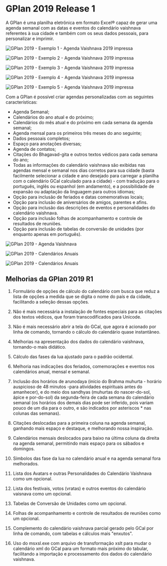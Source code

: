 # GPlan 2019 Release 1

A GPlan é uma planilha eletrônica em formato Excel® capaz de gerar uma agenda semanal com as datas e eventos do calendário vaishnava referentes à sua cidade e também com os seus dados pessoais, para personalizar e imprimir.

![GPlan 2019 - Exemplo 1 - Agenda Vaishnava 2019 impressa](https://raw.githubusercontent.com/gopaladasa/GPlan/master/GPlan2019R1/images/gplan2019-005.jpg)

![GPlan 2019 - Exemplo 2 - Agenda Vaishnava 2019 impressa](https://raw.githubusercontent.com/gopaladasa/GPlan/master/GPlan2019R1/images/gplan2019-006.jpg)

![GPlan 2019 - Exemplo 3 - Agenda Vaishnava 2019 impressa](https://raw.githubusercontent.com/gopaladasa/GPlan/master/GPlan2019R1/images/gplan2019-009.jpg)

![GPlan 2019 - Exemplo 4 - Agenda Vaishnava 2019 impressa](https://raw.githubusercontent.com/gopaladasa/GPlan/master/GPlan2019R1/images/gplan2019-011.jpg)

![GPlan 2019 - Exemplo 5 - Agenda Vaishnava 2019 impressa](https://raw.githubusercontent.com/gopaladasa/GPlan/master/GPlan2019R1/images/gplan2019-012.jpg)

Com a GPlan é possível criar agendas personalizadas com as seguintes características:
* Agenda Semanal;
* Calendários do ano atual e do próximo;
* Calendários do mês atual e do próximo em cada semana da agenda semanal;
* Agenda mensal para os primeiros três meses do ano seguinte;
* Dados pessoais completos;
* Espaço para anotações diversas;
* Agenda de contatos;
* Citações do Bhagavad-gita e outros textos védicos para cada semana do ano;
* Todas as informações do calendário vaishnava são exibidas nas agendas mensal e semanal nos dias corretos para sua cidade (basta facilmente selecionar a cidade e ano desejado para carregar a planilha com o calendário GCal calculado para a cidade) - com tradução para o português, inglês ou espanhol (em andamento), e a possibilidade de expansão ou adaptação da linguagem para outros idiomas;
* Opção para inclusão de feriados e datas comemorativas locais;
* Opção para inclusão de aniversários de amigos, parentes e afins.
* Opção para inclusão das descrições de eventos e personalidades do calendário vaishnava.
* Opção para inclusão folhas de acompanhamento e controle de resultados de reuniões.
* Opção para inclusão de tabelas de conversão de unidades (por enquanto apenas em português).

![GPlan 2019 - Agenda Vaishnava](https://raw.githubusercontent.com/gopaladasa/GPlan/master/GPlan2019R1/images/gplan2019-001.png)

![GPlan 2019 - Calendários Anuais](https://raw.githubusercontent.com/gopaladasa/GPlan/master/GPlan2019R1/images/gplan2019-004.png)

![GPlan 2019 - Calendários Anuais](https://raw.githubusercontent.com/gopaladasa/GPlan/master/GPlan2019R1/images/gplan2019-002.png)

## Melhorias da GPlan 2019 R1

1. Formulário de opções de cálculo do calendário com busca que reduz a lista de opções a medida que se digita o nome do país e da cidade, facilitando a seleção dessas opções.

2. Não é mais necessária a instalação de fontes especiais para as citações dos textos védicos, que foram transcodificados para Unicode.

3. Não é mais necessário abrir a tela do GCal, que agora é acionado por linha de comando, tornando o cálculo do calendário quase instantâneo.

4. Melhorias na apresentação dos dados do calendário vaishnava, tornando-o mais didático.

5. Cálculo das fases da lua ajustado para o padrão ocidental.

6. Melhoria nas indicações dos feriados, comemorações e eventos nos calendários anual, mensal e semanal.

7. Inclusão dos horários de arunodaya (início do Brahma muhurta - horário auspicioso de 48 minutos -para atividades espirituais antes do amanhecer), e do meio dos sandhyas (muhurtas do nascer-do-sol, ápice e por-do-sol) da segunda-feira de cada semana do calendário semanal (os horários dos demais dias pode ser inferido, pois variam pouco de um dia para o outro, e são indicados por asteriscos * nas colunas das semanas).

8. Citações deslocadas para a primeira coluna na agenda semanal, ganhando mais espaço e destaque, e melhorando nossa inspiração.

9. Calendários mensais deslocados para baixo na última coluna da direita na agenda semanal, permitindo mais espaço para os sábados e domingos.

10. Símbolos das fase da lua no calendário anual e na agenda semanal fora melhorados.

11. Lista dos Avatars e outras Personalidades do Calendário Vaishnava como um opcional.

12. Lista dos festivais, votos (vratas) e outros eventos do calendário vaisnava como um opcional.

13. Tabelas de Conversão de Unidades como um opcional.

14. Folhas de acompanhamento e controle de resultados de reuniões como um opcional.

15. Complemento do calendário vaishnava parcial gerado pelo GCal por linha de comando, com tabelas e cálculos mais "enxutos".

16. Uso do msxsl.exe com arquivo de transformação xslt para mudar o calendário xml do GCal para um formato mais próximo do tabular, facilitando a importação e processamento dos dados do calendário vaishnava.

